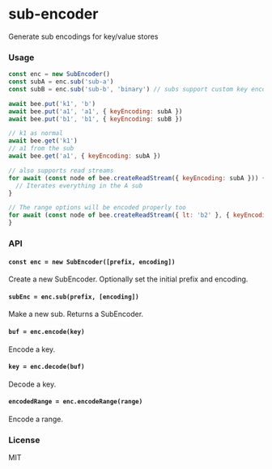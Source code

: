 # sub-encoder
Generate sub encodings for key/value stores

### Usage
```js
const enc = new SubEncoder()
const subA = enc.sub('sub-a')
const subB = enc.sub('sub-b', 'binary') // subs support custom key encodings

await bee.put('k1', 'b')
await bee.put('a1', 'a1', { keyEncoding: subA })
await bee.put('b1', 'b1', { keyEncoding: subB })

// k1 as normal
await bee.get('k1')
// a1 from the sub
await bee.get('a1', { keyEncoding: subA })

// also supports read streams
for await (const node of bee.createReadStream({ keyEncoding: subA })) {
  // Iterates everything in the A sub
}

// The range options will be encoded properly too
for await (const node of bee.createReadStream({ lt: 'b2' }, { keyEncoding: subB })) {
}
```

### API

#### `const enc = new SubEncoder([prefix, encoding])`

Create a new SubEncoder. Optionally set the initial prefix and encoding.

#### `subEnc = enc.sub(prefix, [encoding])`

Make a new sub. Returns a SubEncoder.

#### `buf = enc.encode(key)`

Encode a key.

#### `key = enc.decode(buf)`

Decode a key.

#### `encodedRange = enc.encodeRange(range)`

Encode a range.

### License
MIT
